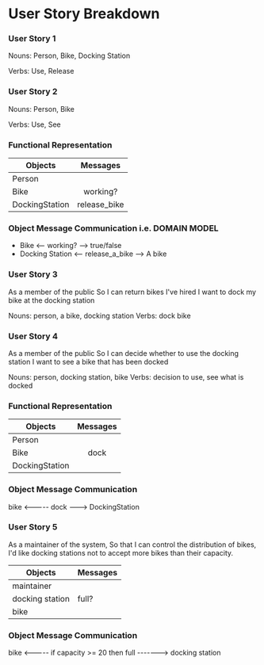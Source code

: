 # User Story Breakdown


### User Story 1
Nouns: Person, Bike, Docking Station

Verbs: Use, Release

### User Story 2
Nouns: Person, Bike

Verbs: Use, See

### Functional Representation

| Objects        |  Messages      |
| -------------  | :-------------:|
| Person         |  				 |
| Bike	         |  working?     |
| DockingStation|  release_bike     |


### Object Message Communication i.e. DOMAIN MODEL

* Bike <-- working? --> true/false
* Docking Station <-- release_a_bike --> A bike

### User Story 3
As a member of the public
So I can return bikes I've hired
I want to dock my bike at the docking station

Nouns: person, a bike, docking station
Verbs: dock bike

### User Story 4
As a member of the public
So I can decide whether to use the docking station
I want to see a bike that has been docked

Nouns: person, docking station, bike
Verbs: decision to use, see what is docked

### Functional Representation

| Objects              |  Messages      |
| -------------------  | :-------------:|
| Person                |             |
| Bike	               |     dock |
| DockingStation       |              |


### Object Message Communication

bike <-----     dock   --->   DockingStation

### User Story 5
As a maintainer of the system,
So that I can control the distribution of bikes,
I'd like docking stations not to accept more bikes than their capacity.

| Objects | Messages |
|  --------|---------|
|   maintainer|       |
|docking station| full? |
|bike     |       |

### Object Message Communication

bike <----- if capacity >= 20 then full -------> docking station
